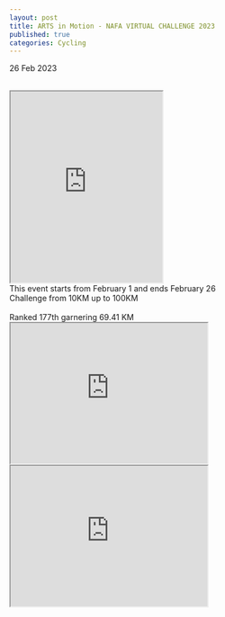 ```yaml
---
layout: post
title: ARTS in Motion - NAFA VIRTUAL CHALLENGE 2023
published: true
categories: Cycling
---
```

26 Feb 2023
<br>
<br>
<iframe src="https://drive.google.com/file/d/1V2dQfxb4gHIGRUGzyiBSzRdseFRwlSJR/preview" width="270" height="340" allow="autoplay"></iframe>
<br>
This event starts from February 1 and ends February 26
<br>
Challenge from 10KM up to 100KM
<br>
<br>
Ranked 177th garnering 69.41 KM
<br>
<iframe src="https://drive.google.com/file/d/1PWa_PBsEHHmZ12K6JB3DGZXpdlJVMMbn/preview" width="350" height="250" allow="autoplay"></iframe>
<iframe src="https://drive.google.com/file/d/1Tmpyd5tmU8zjsS7tbdbWteoljCh_uS4F/preview" width="350" height="250" allow="autoplay"></iframe>
